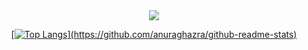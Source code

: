 <div align = "center">
  <a href="https://github.com/jiva-z/github-readme-stats">
    <img align="center" src="https://github-readme-stats.vercel.app/api/top-langs?username=jiva-z&layout=compact&langs_count=10&bg_color=45,C33764,1D2671&title_color=ffffff&text_color=ffffff&hide_border=False" />
    
[![Top Langs](https://github-readme-stats.vercel.app/api/top-langs/?username='jiva-z')](https://github.com/anuraghazra/github-readme-stats)

  </a>
</div>



